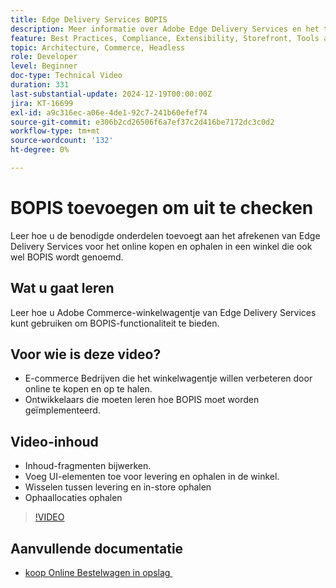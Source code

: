 ```yaml
---
title: Edge Delivery Services BOPIS
description: Meer informatie over Adobe Edge Delivery Services en het toevoegen van een online ophaalservice in winkel of BOPIS-functionaliteit voor uitchecken.
feature: Best Practices, Compliance, Extensibility, Storefront, Tools and External Services
topic: Architecture, Commerce, Headless
role: Developer
level: Beginner
doc-type: Technical Video
duration: 331
last-substantial-update: 2024-12-19T00:00:00Z
jira: KT-16699
exl-id: a9c316ec-a06e-4de1-92c7-241b60efef74
source-git-commit: e306b2cd26506f6a7ef37c2d416be7172dc3c0d2
workflow-type: tm+mt
source-wordcount: '132'
ht-degree: 0%

---
```


# BOPIS toevoegen om uit te checken

Leer hoe u de benodigde onderdelen toevoegt aan het afrekenen van Edge Delivery Services voor het online kopen en ophalen in een winkel die ook wel BOPIS wordt genoemd.

## Wat u gaat leren

Leer hoe u Adobe Commerce-winkelwagentje van Edge Delivery Services kunt gebruiken om BOPIS-functionaliteit te bieden.

## Voor wie is deze video?

* E-commerce Bedrijven die het winkelwagentje willen verbeteren door online te kopen en op te halen.
* Ontwikkelaars die moeten leren hoe BOPIS moet worden geïmplementeerd.

## Video-inhoud

* Inhoud-fragmenten bijwerken.
* Voeg UI-elementen toe voor levering en ophalen in de winkel.
* Wisselen tussen levering en in-store ophalen
* Ophaallocaties ophalen

>[!VIDEO](https://video.tv.adobe.com/v/3441706?learn=on&captions=dut)

## Aanvullende documentatie

* [&#x200B; koop Online Bestelwagen in opslag &#x200B;](https://experienceleague.adobe.com/developer/commerce/storefront/dropins/checkout/tutorials/buy-online-pickup-in-store/?lang=nl-NL)
